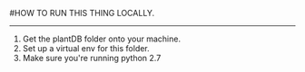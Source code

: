 #HOW TO RUN THIS THING LOCALLY.
___

1. Get the plantDB folder onto your machine. 
2. Set up a virtual env for this folder. 
3. Make sure you're running python 2.7
